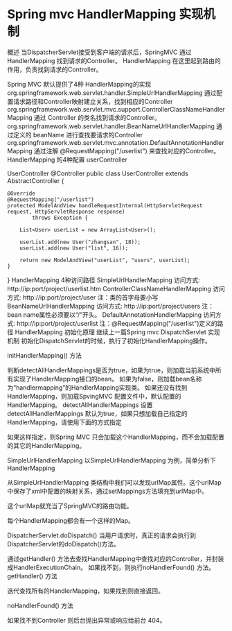 # Spring mvc HandlerMapping 实现机制

概述
当DispatcherServlet接受到客户端的请求后，SpringMVC 通过 HandlerMapping 找到请求的Controller。
HandlerMapping 在这里起到路由的作用，负责找到请求的Controller。

Spring MVC 默认提供了4种 HandlerMapping的实现
org.springframework.web.servlet.handler.SimpleUrlHandlerMapping
通过配置请求路径和Controller映射建立关系，找到相应的Controller
org.springframework.web.servlet.mvc.support.ControllerClassNameHandlerMapping
通过 Controller 的类名找到请求的Controller。
org.springframework.web.servlet.handler.BeanNameUrlHandlerMapping
通过定义的 beanName 进行查找要请求的Controller
org.springframework.web.servlet.mvc.annotation.DefaultAnnotationHandlerMapping
通过注解 @RequestMapping("/userlist") 来查找对应的Controller。
HandlerMapping 的4种配置
<bean class="org.springframework.web.servlet.handler.SimpleUrlHandlerMapping">
    <property name="mappings">
        <props>
            <prop key="/userlist.htm">userController</prop>
        </props>
    </property>
</bean>

<bean class="org.springframework.web.servlet.mvc.support.ControllerClassNameHandlerMapping"/>

<bean class="org.springframework.web.servlet.handler.BeanNameUrlHandlerMapping"/>

<bean class="org.springframework.web.servlet.mvc.annotation.DefaultAnnotationHandlerMapping"/>

<bean id="userController" name="/users" class="cn.com.infcn.web.controller.UserController"></bean>
UserController
@Controller
public class UserController extends AbstractController {

    @Override
    @RequestMapping("/userlist")
    protected ModelAndView handleRequestInternal(HttpServletRequest request, HttpServletResponse response)
            throws Exception {

        List<User> userList = new ArrayList<User>();

        userList.add(new User("zhangsan", 18));
        userList.add(new User("list", 16));

        return new ModelAndView("userList", "users", userList);
    }
}
HandlerMapping 4种访问路径
SimpleUrlHandlerMapping
访问方式: http://ip:port/project/userlist.htm
ControllerClassNameHandlerMapping
访问方式: http://ip:port/project/user
注：类的首字母要小写
BeanNameUrlHandlerMapping
访问方式: http://ip:port/project/users
注：bean name属性必须要以“/”开头。
DefaultAnnotationHandlerMapping
访问方式: http://ip:port/project/userlist
注：@RequestMapping("/userlist")定义的路径
HandlerMapping 初始化原理
继续上一篇Spring mvc DispatchServlet 实现机制 初始化DispatchServlet的时候，执行了初始化HandlerMapping操作。


initHandlerMapping() 方法

判断detectAllHandlerMappings是否为true，如果为true，则加载当前系统中所有实现了HandlerMapping接口的bean。
如果为false，则加载bean名称为“handlermapping”的HandlerMapping实现类。
如果还没有找到HandlerMapping，则加载SpvingMVC 配置文件中，默认配置的HandlerMapping。
detectAllHandlerMappings 设置
detectAllHandlerMappings 默认为true，如果只想加载自己指定的HandlerMapping，请使用下面的方式指定




如果这样指定，则Spring MVC 只会加载这个HandlerMapping，而不会加载配置的其它的HandlerMapping。

SimpleUrlHandlerMapping
以SimpleUrlHandlerMapping 为例，简单分析下HandlerMapping



从SimpleUrlHandlerMapping 类结构中我们可以发现urlMap属性。这个urlMap中保存了xml中配置的映射关系，通过setMappings方法填充到urlMap中。


这个urlMap就充当了SpringMVC的路由功能。

每个HandlerMapping都会有一个这样的Map。

DispatcherServlet.doDispatch()
当用户请求时，真正的请求会执行到DispatcherServlet的doDispatch()方法。



通过getHandler() 方法去查找HandlerMapping中查找对应的Controller，并封装成HandlerExecutionChain。
如果找不到，则执行noHandlerFound() 方法。
getHandler() 方法

迭代查找所有的HandlerMapping，如果找到则直接返回。

noHandlerFound() 方法

如果找不到Controller 则后台抛出异常或响应给前台 404。
